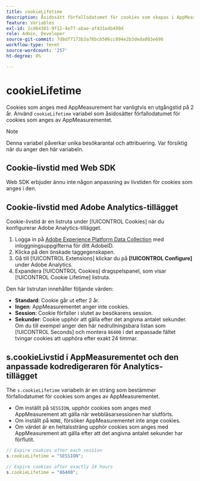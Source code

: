 ```yaml
---
title: cookieLifetime
description: Åsidosätt förfallodatumet för cookies som skapas i AppMeasurementet.
feature: Variables
exl-id: 2cd64301-9f12-4e77-abae-af431e4b499d
role: Admin, Developer
source-git-commit: 7d8df7173b3a78bcb506cc894e2b3deda003e696
workflow-type: tm+mt
source-wordcount: '257'
ht-degree: 0%

---
```


# cookieLifetime

Cookies som anges med AppMeasurement har vanligtvis en utgångstid på 2 år. Använd `cookieLifetime` variabel som åsidosätter förfallodatumet för cookies som anges av AppMeasurementet.

>[!NOTE]
>
>Denna variabel påverkar unika besökarantal och attribuering. Var försiktig när du anger den här variabeln.

## Cookie-livstid med Web SDK

Web SDK erbjuder ännu inte någon anpassning av livstiden för cookies som anges i den.

## Cookie-livstid med Adobe Analytics-tillägget

Cookie-livstid är en listruta under [!UICONTROL Cookies] när du konfigurerar Adobe Analytics-tillägget.

1. Logga in på [Adobe Experience Platform Data Collection](https://experience.adobe.com/data-collection) med inloggningsuppgifterna för ditt AdobeID.
1. Klicka på den önskade taggegenskapen.
1. Gå till [!UICONTROL Extensions] klickar du på **[!UICONTROL Configure]** under Adobe Analytics.
1. Expandera [!UICONTROL Cookies] dragspelspanel, som visar [!UICONTROL Cookie Lifetime] listruta.

Den här listrutan innehåller följande värden:

* **Standard**: Cookie går ut efter 2 år.
* **Ingen**: AppMeasurementet anger inte cookies.
* **Session**: Cookie förfaller i slutet av besökarens session.
* **Sekunder**: Cookie upphör att gälla efter det angivna antalet sekunder. Om du till exempel anger den här nedrullningsbara listan som [!UICONTROL Seconds] och montera `86400` i det anpassade fältet tvingar cookies att upphöra efter exakt 24 timmar.

## s.cookieLivstid i AppMeasurementet och den anpassade kodredigeraren för Analytics-tillägget

The `s.cookieLifetime` variabeln är en sträng som bestämmer förfallodatumet för cookies som anges av AppMeasurementet.

* Om inställt på `SESSION`, upphör cookies som anges med AppMeasurement att gälla när webbläsarsessionen har slutförts.
* Om inställt på `NONE`, försöker AppMeasurementet inte ange cookies.
* Om värdet är en heltalssträng upphör cookies som anges med AppMeasurement att gälla efter att det angivna antalet sekunder har förflutit.

```js
// Expire cookies after each session
s.cookieLifetime = "SESSION";

// Expire cookies after exactly 24 hours
s.cookieLifetime = "86400";
```
